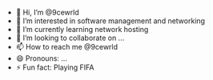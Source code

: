 - 👋 Hi, I’m @9cewrld
- 👀 I’m interested in software management and networking 
- 🌱 I’m currently learning network hosting 
- 💞️ I’m looking to collaborate on ...
- 📫 How to reach me @9cewrld 
- 😄 Pronouns: ...
- ⚡ Fun fact: Playing FIFA 

<!---
9cewrld/9cewrld is a ✨ special ✨ repository because its `README.md` (this file) appears on your GitHub profile.
You can click the Preview link to take a look at your changes.
--->
